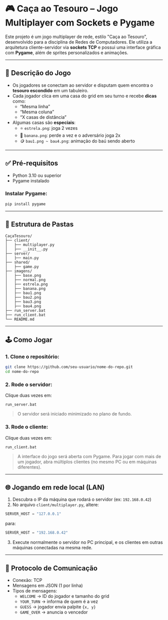 # 🎮 Caça ao Tesouro – Jogo Multiplayer com Sockets e Pygame

Este projeto é um jogo multiplayer de rede, estilo "Caça ao Tesouro", desenvolvido para a disciplina de Redes de Computadores. Ele utiliza a arquitetura cliente-servidor via **sockets TCP** e possui uma interface gráfica com **Pygame**, além de sprites personalizados e animações.

---

## 📌 Descrição do Jogo

- Os jogadores se conectam ao servidor e disputam quem encontra o **tesouro escondido** em um tabuleiro.
- Cada jogador clica em uma casa do grid em seu turno e recebe **dicas** como:
  - “Mesma linha”
  - “Mesma coluna”
  - “X casas de distância”
- Algumas casas são **especiais**:
  - ⭐ `estrela.png`: joga 2 vezes
  - 🍌 `banana.png`: perde a vez e o adversário joga 2x
  - 🪙 `bau1.png ~ bau4.png`: animação do baú sendo aberto

---

## ✅ Pré-requisitos

- Python 3.10 ou superior
- Pygame instalado

### Instalar Pygame:
```bash
pip install pygame
```

---

## 📁 Estrutura de Pastas

```
CaçaTesouro/
├── client/
│   ├── multiplayer.py
│   ├── __init__.py
├── server/
│   ├── main.py
├── shared/
│   ├── game.py
├── imagens/
│   ├── base.png
│   ├── normal.png
│   ├── estrela.png
│   ├── banana.png
│   ├── bau1.png
│   ├── bau2.png
│   ├── bau3.png
│   ├── bau4.png
├── run_server.bat
├── run_client.bat
└── README.md
```

---

## 🕹️ Como Jogar

### 1. Clone o repositório:
```bash
git clone https://github.com/seu-usuario/nome-do-repo.git
cd nome-do-repo
```

### 2. Rode o servidor:
Clique duas vezes em:
```
run_server.bat
```

> O servidor será iniciado minimizado no plano de fundo.

### 3. Rode o cliente:
Clique duas vezes em:
```
run_client.bat
```

> A interface do jogo será aberta com Pygame. Para jogar com mais de um jogador, abra múltiplos clientes (no mesmo PC ou em máquinas diferentes).

---

## 🌐 Jogando em rede local (LAN)

1. Descubra o IP da máquina que rodará o servidor (ex: `192.168.0.42`)
2. No arquivo `client/multiplayer.py`, altere:
```python
SERVER_HOST = "127.0.0.1"
```
para:
```python
SERVER_HOST = "192.168.0.42"
```
3. Execute normalmente o servidor no PC principal, e os clientes em outras máquinas conectadas na mesma rede.

---

## 📡 Protocolo de Comunicação

- Conexão: TCP
- Mensagens em JSON (1 por linha)
- Tipos de mensagens:
  - `WELCOME` → ID do jogador e tamanho do grid
  - `YOUR_TURN` → informa de quem é a vez
  - `GUESS` → jogador envia palpite `{x, y}`
  - `GAME_OVER` → anuncia o vencedor
